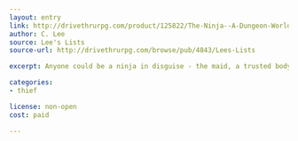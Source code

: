 ```yaml
---
layout: entry
link: http://drivethrurpg.com/product/125822/The-Ninja--A-Dungeon-World-Playbook
author: C. Lee
source: Lee's Lists
source-url: http://drivethrurpg.com/browse/pub/4843/Lees-Lists

excerpt: Anyone could be a ninja in disguise - the maid, a trusted bodyguard, even... you.

categories:
- thief

license: non-open
cost: paid

---
```

